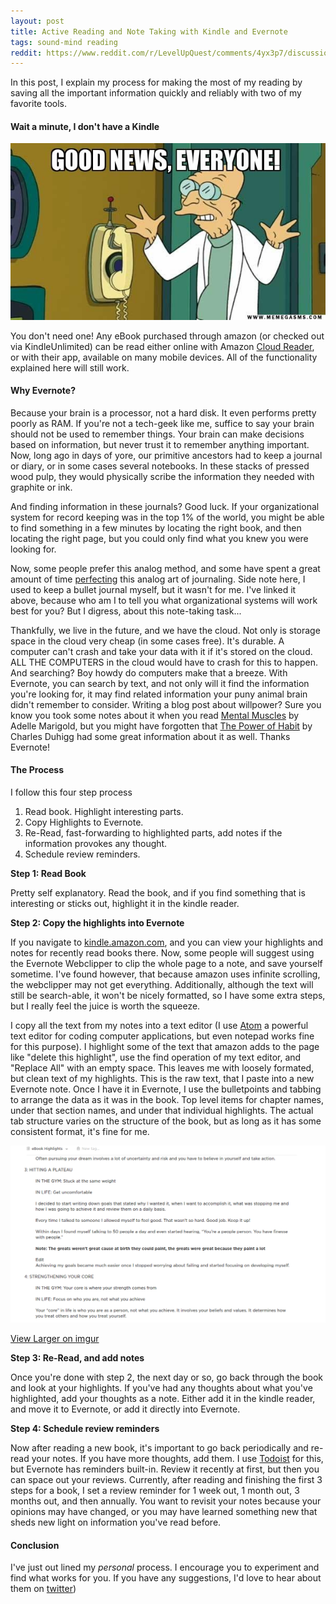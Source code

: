 ```yaml
---
layout: post
title: Active Reading and Note Taking with Kindle and Evernote
tags: sound-mind reading
reddit: https://www.reddit.com/r/LevelUpQuest/comments/4yx3p7/discussion_thread_active_reading_and_note_taking/
---
```


In this post, I explain my process for making the most of my reading by saving all the important information quickly and reliably with two of my favorite tools.

#### Wait a minute, I don't have a Kindle

![Good News][good_news]

You don't need one! Any eBook purchased through amazon (or checked out via KindleUnlimited) can be read either online with Amazon [Cloud Reader](https://read.amazon.com), or with their app, available on many mobile devices. All of the functionality explained here will still work.

#### Why Evernote?

Because your brain is a processor, not a hard disk. It even performs pretty poorly as RAM. If you're not a tech-geek like me, suffice to say your brain should not be used to remember things. Your brain can make decisions based on information, but never trust it to remember anything important. Now, long ago in days of yore, our primitive ancestors had to keep a journal or diary, or in some cases several notebooks. In these stacks of pressed wood pulp, they would physically scribe the information they needed with graphite or ink.

And finding information in these journals? Good luck. If your organizational system for record keeping was in the top 1% of the world, you might be able to find something in a few minutes by locating the right book, and then locating the right page, but you could only find what you knew you were looking for.

Now, some people prefer this analog method, and some have spent a great amount of time [perfecting](http://bulletjournal.com/) this analog art of journaling. Side note here, I used to keep a bullet journal myself, but it wasn't for me. I've linked it above, because who am I to tell you what organizational systems will work best for you? But I digress, about this note-taking task...

Thankfully, we live in the future, and we have the cloud. Not only is storage space in the cloud very cheap (in some cases free). It's durable. A computer can't crash and take your data with it if it's stored on the cloud. ALL THE COMPUTERS in the cloud would have to crash for this to happen. And searching? Boy howdy do computers make that a breeze. With Evernote, you can search by text, and not only will it find the information you're looking for, it may find related information your puny animal brain didn't remember to consider. Writing a blog post about willpower? Sure you know you took some notes about it when you read [Mental Muscles](https://www.amazon.com/Mental-Muscles-Step-Step-Organizational-ebook/dp/B01BVVUWDQ/#nav-subnav) by Adelle Marigold, but you might have forgotten that [The Power of Habit](https://www.amazon.com/Power-Habit-What-Life-Business-ebook/dp/B0055PGUYU/#nav-subnav) by Charles Duhigg had some great information about it as well. Thanks Evernote!

#### The Process

I follow this four step process

1. Read book. Highlight interesting parts.
2. Copy Highlights to Evernote.
3. Re-Read, fast-forwarding to highlighted parts, add notes if the information provokes any thought.
4. Schedule review reminders.

**Step 1: Read Book**

Pretty self explanatory. Read the book, and if you find something that is interesting or sticks out, highlight it in the kindle reader.

**Step 2: Copy the highlights into Evernote**

If you navigate to [kindle.amazon.com](https://kindle.amazon.com), and you can view your highlights and notes for recently read books there. Now, some people will suggest using the Evernote Webclipper to clip the whole page to a note, and save yourself sometime. I've found however, that because amazon uses infinite scrolling, the webclipper may not get everything. Additionally, although the text will still be search-able, it won't be nicely formatted, so I have some extra steps, but I really feel the juice is worth the squeeze.

I copy all the text from my notes into a text editor (I use [Atom](https://atom.io/) a powerful text editor for coding computer applications, but even notepad works fine for this purpose). I highlight some of the text that amazon adds to the page like "delete this highlight", use the find operation of my text editor, and "Replace All" with an empty space. This leaves me with loosely formated, but clean text of my highlights. This is the raw text, that I paste into a new Evernote note. Once I have it in Evernote, I use the bulletpoints and tabbing to arrange the data as it was in the book. Top level items for chapter names, under that section names, and under that individual highlights. The actual tab structure varies on the structure of the book, but as long as it has some consistent format, it's fine for me.

![Note Example][note_example]

[View Larger on imgur](http://imgur.com/AFuzxqQ)

**Step 3: Re-Read, and add notes**

Once you're done with step 2, the next day or so, go back through the book and look at your highlights. If you've had any thoughts about what you've highlighted, add your thoughts as a note. Either add it in the kindle reader, and move it to Evernote, or add it directly into Evernote.

**Step 4: Schedule review reminders**

Now after reading a new book, it's important to go back periodically and re-read your notes. If you have more thoughts, add them. I use [Todoist](https://en.todoist.com) for this, but Evernote has reminders built-in. Review it recently at first, but then you can space out your reviews. Currently, after reading and finishing the first 3 steps for a book, I set a review reminder for 1 week out, 1 month out, 3 months out, and then annually. You want to revisit your notes because your opinions may have changed, or you may have learned something new that sheds new light on information you've read before.

#### Conclusion

I've just out lined my *personal* process. I encourage you to experiment and find what works for you. If you have any suggestions, I'd love to hear about them on [twitter](http://twitter.com/sam_ferree))

[good_news]: /assets/img/2016/8/21/good_news.png "Good News Everyone!"
[note_example]: /assets/img/2016/8/21/note_example.png "an example of note taking in evernote"
